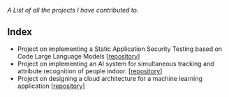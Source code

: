 *A List of all the projects I have contributed to.*

## Index
- Project on implementing a Static Application Security Testing based on Code Large Language Models [[repository](https://github.com/Dariorab/llm_for_vulnerability_detection)] 
- Project on implementing an AI system for simultaneous tracking and attribute recognition of people indoor. [[repository](https://github.com/Dariorab/artificial_vision_project)]
- Project on designing a cloud architecture for a machine learning application [[repository](https://github.com/Dariorab/secure_cloud_computing_project)]
